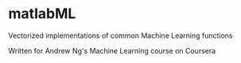 # matlabML
Vectorized implementations of common Machine Learning functions

Written for Andrew Ng's Machine Learning course on Coursera
